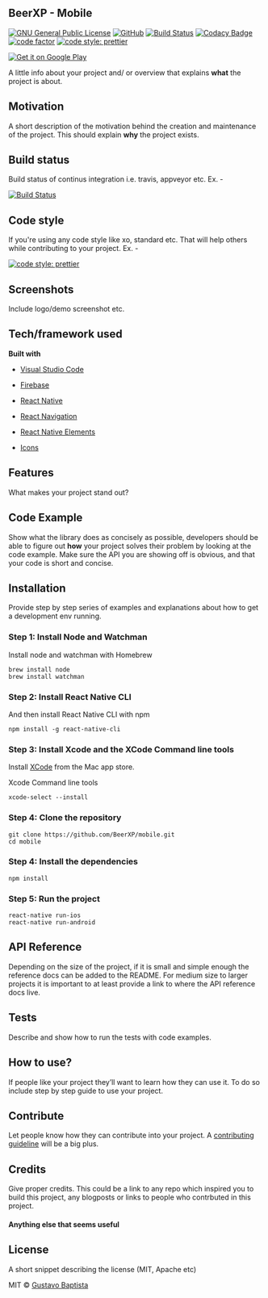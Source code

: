 ## BeerXP - Mobile

[![GNU General Public License](https://img.shields.io/badge/license-GPL%20v3-orange.svg?style=flat-square)](http://www.gnu.org/licenses/gpl-3.0.en.html)
[![GitHub](https://img.shields.io/github/release/user/repository.svg?style=flat-square)](https://github.com/BeerXP/mobile/releases)
[![Build Status](https://travis-ci.com/BeerXP/mobile.svg?branch=master)](https://travis-ci.com/BeerXP/mobile)
[![Codacy Badge](https://api.codacy.com/project/badge/Grade/d74c426e21f44e74bbf0afaed84d253d)](https://www.codacy.com/app/BeerXP/mobile?utm_source=github.com&utm_medium=referral&utm_content=BeerXP/mobile&utm_campaign=Badge_Grade)
[![code factor](https://www.codefactor.io/repository/github/beerxp/mobile/badge?style=flat-square)](https://www.codefactor.io/repository/github/beerxp/mobile/badge?style=flat-square)
[![code style: prettier](https://img.shields.io/badge/code_style-prettier-ff69b4.svg?style=flat-square)](https://github.com/prettier/prettier)

<a href='https://play.google.com/store/apps/details?id=com.thebeerxp.android&pcampaignid=MKT-Other-global-all-co-prtnr-py-PartBadge-Mar2515-1'><img alt='Get it on Google Play' src='https://play.google.com/intl/en_us/badges/images/generic/en_badge_web_generic.png'/></a>

A little info about your project and/ or overview that explains **what** the project is about.

## Motivation

A short description of the motivation behind the creation and maintenance of the project. This should explain **why** the project exists.

## Build status

Build status of continus integration i.e. travis, appveyor etc. Ex. -

[![Build Status](https://travis-ci.com/BeerXP/mobile.svg?branch=master)](https://travis-ci.com/BeerXP/mobile)

## Code style

If you're using any code style like xo, standard etc. That will help others while contributing to your project. Ex. -

[![code style: prettier](https://img.shields.io/badge/code_style-prettier-ff69b4.svg?style=flat-square)](https://github.com/prettier/prettier)

## Screenshots

Include logo/demo screenshot etc.

## Tech/framework used

<b>Built with</b>

- [Visual Studio Code](https://code.visualstudio.com/)

- [Firebase](https://firebase.google.com/docs/)

- [React Native](https://facebook.github.io/react-native/)

- [React Navigation](https://reactnavigation.org/en/)

- [React Native Elements](https://github.com/react-native-training/react-native-elements)

- [Icons](https://oblador.github.io/react-native-vector-icons/)

## Features

What makes your project stand out?

## Code Example

Show what the library does as concisely as possible, developers should be able to figure out **how** your project solves their problem by looking at the code example. Make sure the API you are showing off is obvious, and that your code is short and concise.

## Installation

Provide step by step series of examples and explanations about how to get a development env running.

### <b>Step 1: Install Node and Watchman</b>

Install node and watchman with Homebrew

```
brew install node
brew install watchman
```

### <b>Step 2: Install React Native CLI</b>

And then install React Native CLI with npm

```
npm install -g react-native-cli
```

### <b>Step 3: Install Xcode and the XCode Command line tools</b>

Install [XCode](https://itunes.apple.com/us/app/xcode/id497799835?mt=12) from the Mac app store.

Xcode Command line tools

```
xcode-select --install
```

### <b>Step 4: Clone the repository</b>

```
git clone https://github.com/BeerXP/mobile.git
cd mobile
```

### <b>Step 4: Install the dependencies</b>

```
npm install
```

### <b>Step 5: Run the project</b>

```
react-native run-ios
react-native run-android
```

## API Reference

Depending on the size of the project, if it is small and simple enough the reference docs can be added to the README. For medium size to larger projects it is important to at least provide a link to where the API reference docs live.

## Tests

Describe and show how to run the tests with code examples.

## How to use?

If people like your project they’ll want to learn how they can use it. To do so include step by step guide to use your project.

## Contribute

Let people know how they can contribute into your project. A [contributing guideline](https://github.com/zulip/zulip-electron/blob/master/CONTRIBUTING.md) will be a big plus.

## Credits

Give proper credits. This could be a link to any repo which inspired you to build this project, any blogposts or links to people who contrbuted in this project.

#### Anything else that seems useful

## License

A short snippet describing the license (MIT, Apache etc)

MIT © [Gustavo Baptista]()
